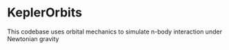 # KeplerOrbits
This codebase uses orbital mechanics to simulate n-body interaction under Newtonian gravity
